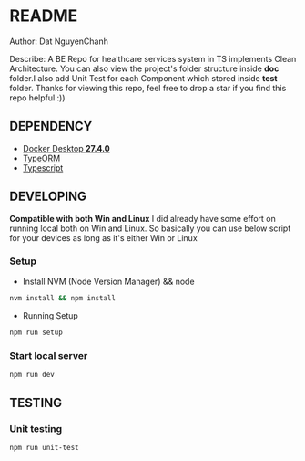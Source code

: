 # README

Author: Dat NguyenChanh

Describe:
A BE Repo for healthcare services system in TS implements Clean Architecture. You can also view the project's folder structure inside **doc** folder.I also add Unit Test for each Component which stored inside **test** folder. Thanks for viewing this repo, feel free to drop a star if you find this repo helpful :))

## DEPENDENCY

- [Docker Desktop **27.4.0**](https://docs.docker.com/engine/release-notes/27/#2741)
- [TypeORM](https://typeorm.io/#/)
- [Typescript](https://www.typescriptlang.org/docs/handbook/typescript-in-5-minutes.html)

## DEVELOPING

**Compatible with both Win and Linux**
I did already have some effort on running local both on Win and Linux. So basically you can use below script for your devices as long as it's either Win or Linux

### Setup

- Install NVM (Node Version Manager) && node

```bash
nvm install && npm install
```

- Running Setup

```bash
npm run setup
```

### Start local server

```bash
npm run dev
```

## TESTING

### Unit testing

```bash
npm run unit-test
```
